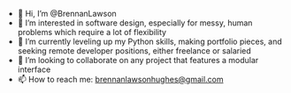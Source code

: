 - 👋 Hi, I’m @BrennanLawson
- 👀 I’m interested in software design, especially for messy, human problems which require a lot of flexibility 
- 🌱 I’m currently leveling up my Python skills, making portfolio pieces, and seeking remote developer positions, either freelance or salaried
- 💞️ I’m looking to collaborate on any project that features a modular interface
- 📫 How to reach me: brennanlawsonhughes@gmail.com 

<!---
BrennanLawson/BrennanLawson is a ✨ special ✨ repository because its `README.md` (this file) appears on your GitHub profile.
You can click the Preview link to take a look at your changes.
--->
